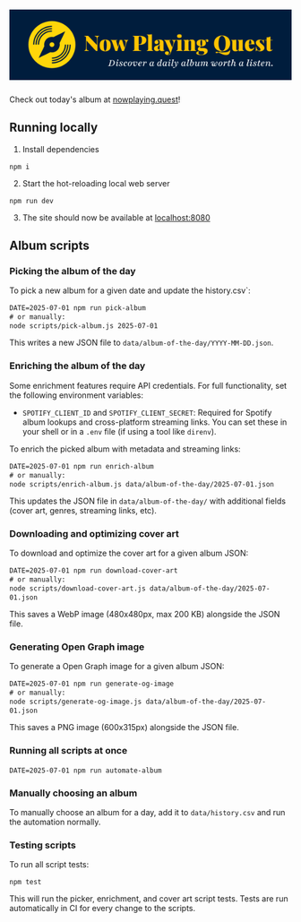 # ![Now Playing Quest](./branding/combination-mark-horizontal-bg.png)

Check out today's album at [nowplaying.quest](https://nowplaying.quest)!

## Running locally

1. Install dependencies

```console
npm i
```

2. Start the hot-reloading local web server

```console
npm run dev
```

3. The site should now be available at [localhost:8080](http://localhost:8080/)

## Album scripts

### Picking the album of the day

To pick a new album for a given date and update the history.csv`:

```console
DATE=2025-07-01 npm run pick-album
# or manually:
node scripts/pick-album.js 2025-07-01
```

This writes a new JSON file to `data/album-of-the-day/YYYY-MM-DD.json`.

### Enriching the album of the day

Some enrichment features require API credentials. For full functionality, set the following environment variables:

- `SPOTIFY_CLIENT_ID` and `SPOTIFY_CLIENT_SECRET`: Required for Spotify album lookups and cross-platform streaming links. You can set these in your shell or in a `.env` file (if using a tool like `direnv`).

To enrich the picked album with metadata and streaming links:

```console
DATE=2025-07-01 npm run enrich-album
# or manually:
node scripts/enrich-album.js data/album-of-the-day/2025-07-01.json
```

This updates the JSON file in `data/album-of-the-day/` with additional fields (cover art, genres, streaming links, etc).

### Downloading and optimizing cover art

To download and optimize the cover art for a given album JSON:

```console
DATE=2025-07-01 npm run download-cover-art
# or manually:
node scripts/download-cover-art.js data/album-of-the-day/2025-07-01.json
```

This saves a WebP image (480x480px, max 200 KB) alongside the JSON file.

### Generating Open Graph image

To generate a Open Graph image for a given album JSON:

```console
DATE=2025-07-01 npm run generate-og-image
# or manually:
node scripts/generate-og-image.js data/album-of-the-day/2025-07-01.json
```

This saves a PNG image (600x315px) alongside the JSON file.

### Running all scripts at once

```console
DATE=2025-07-01 npm run automate-album
```

### Manually choosing an album

To manually choose an album for a day, add it to `data/history.csv` and run the automation normally.

### Testing scripts

To run all script tests:

```console
npm test
```

This will run the picker, enrichment, and cover art script tests. Tests are run automatically in CI for every change to the scripts.
